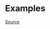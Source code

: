 


# Examples


[Source](http://www.rubydoc.info/gems/rubocop/RuboCop/Cop/Layout/MultilineMethodDefinitionBraceLayout)